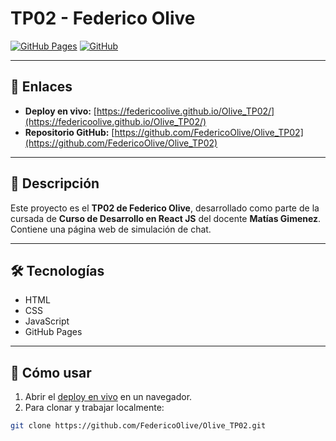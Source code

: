 # TP02 - Federico Olive

[![GitHub Pages](https://img.shields.io/badge/Deploy-GitHub%20Pages-blue?style=flat-square)](https://federicoolive.github.io/Olive_TP02/)
[![GitHub](https://img.shields.io/badge/Repositorio-GitHub-lightgrey?style=flat-square)](https://github.com/FedericoOlive/Olive_TP02)

---

## 🔗 Enlaces

- **Deploy en vivo:** [https://federicoolive.github.io/Olive_TP02/](https://federicoolive.github.io/Olive_TP02/)  
- **Repositorio GitHub:** [https://github.com/FedericoOlive/Olive_TP02](https://github.com/FedericoOlive/Olive_TP02)

---

## 📄 Descripción

Este proyecto es el **TP02 de Federico Olive**, desarrollado como parte de la cursada de **Curso de Desarrollo en React JS** del docente **Matías Gimenez**.  
Contiene una página web de simulación de chat.

---

## 🛠 Tecnologías

- HTML
- CSS
- JavaScript
- GitHub Pages

---

## 🚀 Cómo usar

1. Abrir el [deploy en vivo](https://federicoolive.github.io/Olive_TP02/) en un navegador.  
2. Para clonar y trabajar localmente:

```bash
git clone https://github.com/FedericoOlive/Olive_TP02.git
